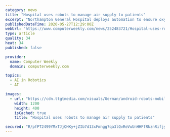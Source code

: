 ```yaml
---
category: news
title: "Hospital uses robots to manage air supply to patients"
excerpt: "Northampton General Hospital deploys automation to ensure oxygen is always available as demand increases amid Covid-19 crisis."
publishedDateTime: 2020-05-27T12:29:00Z
webUrl: "https://www.computerweekly.com/news/252483721/Hospital-uses-robots-to-manage-air-supply-to-patients"
type: article
quality: 34
heat: 34
published: false

provider:
  name: Computer Weekly
  domain: computerweekly.com

topics:
  - AI in Robotics
  - AI

images:
  - url: "https://cdn.ttgtmedia.com/visuals/German/android-robots-mobile-google.png"
    width: 1200
    height: 400
    isCached: true
    title: "Hospital uses robots to manage air supply to patients"

secured: "R/pfPT2499YMxTJjQHKy+jZIb7d13xFmhgg7qa3lQvReVuUnHHPfRkznRifjy/NW0KiT6K1SS3YkqIL+g3X1yOoE3358fo80gaNrrq7IVbU9ol22628e59xlwZIPseadfB5pISezb1Lq6caaKGScMAJKkubRNuszKwhbbTvVyoUnIri3R8lWzpBWn+YdrOO9sKkPGlbFi1uDDkOId9ZHIV4PlinT/ZYF7149IMCnuMCCpeo7eEYk5J2MfzcnxpDrhOr64MgjJK/LhDQqX2xMGc+gFeUSoymp8tkrkfjQr+I35RqoD1u1cHbGNbhao2m8;TH3OnYSzlq6tWXfEGEzApA=="
---
```


